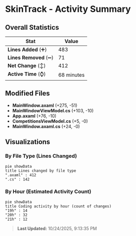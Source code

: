 # SkinTrack - Activity Summary 

## Overall Statistics

| Stat                   | Value                                                             |
| ---------------------- | ----------------------------------------------------------------- |
| **Lines Added** (➕)   | 483                                          |
| **Lines Removed** (➖) | 71                                        |
| **Net Change** (↕)    | 412                |
| **Active Time** (⌚)   | 68 minutes |


## Modified Files
- **MainWindow.axaml** (+275, -51)
- **MainWindowViewModel.cs** (+103, -10)
- **App.axaml** (+76, -10)
- **CompetitionsViewModel.cs** (+5, -0)
- **MainWindow.axaml.cs** (+24, -0)

## Visualizations

### By File Type (Lines Changed)

```mermaid
pie showData
title Lines changed by file type
".axaml" : 412
".cs" : 142
```

### By Hour (Estimated Activity Count)

```mermaid
pie showData
title Coding activity by hour (count of changes)
"19h" : 14
"20h" : 32
"21h" : 12
```


> **Last Updated:** 10/24/2025, 9:13:35 PM
